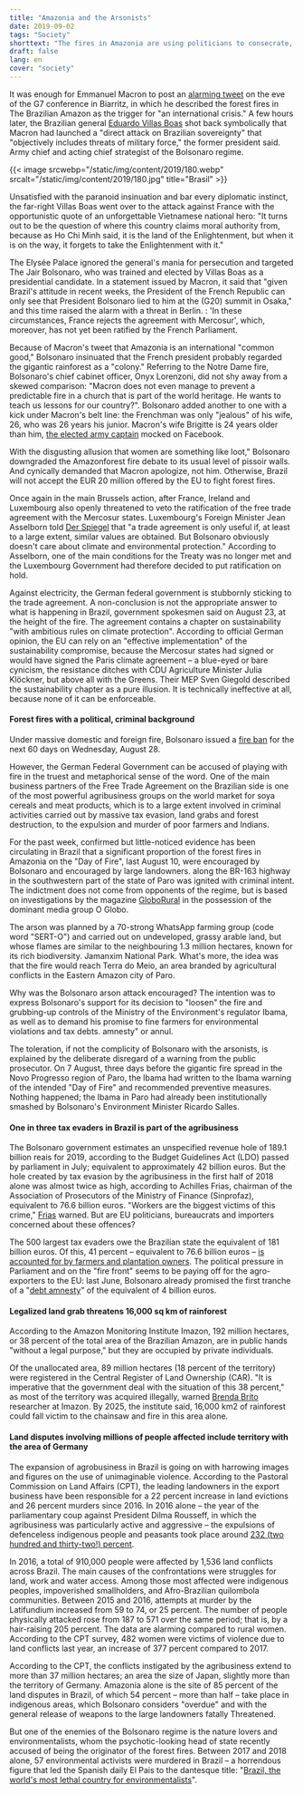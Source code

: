 ```yaml
---
title: "Amazonia and the Arsonists"
date: 2019-09-02
tags: "Society"
shorttext: "The fires in Amazonia are using politicians to consecrate, while unscrupulous traders are the causes and profiteers."
draft: false
lang: en
cover: "society"
---
```


It was enough for Emmanuel Macron to post an [alarming tweet](https://twitter.com/EmmanuelMacron/status/1164617008962527232 "Macron begins consecration")  on the eve of the G7 conference in Biarritz, in which he described the forest fires in The Brazilian Amazon as the trigger for "an international crisis." A few hours later, the Brazilian general [Eduardo Villas Boas](https://twitter.com/Gen_VillasBoas/status/1164719139413536774 "The general follows the consecration") shot back symbolically that Macron had launched a "direct attack on Brazilian sovereignty" that "objectively includes threats of military force," the former president said. Army chief and acting chief strategist of the Bolsonaro regime.

{{< image srcwebp="/static/img/content/2019/180.webp" srcalt="/static/img/content/2019/180.jpg" title="Brasil" >}}

Unsatisfied with the paranoid insinuation and bar every diplomatic instinct, the far-right Villas Boas went over to the attack against France with the opportunistic quote of an unforgettable Vietnamese national hero: "It turns out to be the question of where this country claims moral authority from, because as Ho Chi Minh said, it is the land of the Enlightenment, but when it is on the way, it forgets to take the Enlightenment with it."

The Elysée Palace ignored the general's mania for persecution and targeted The Jair Bolsonaro, who was trained and elected by Villas Boas as a presidential candidate. In a statement issued by Macron, it said that "given Brazil's attitude in recent weeks, the President of the French Republic can only see that President Bolsonaro lied to him at the (G20) summit in Osaka," and this time raised the alarm with a threat in Berlin. : 'In these circumstances, France rejects the agreement with Mercosur', which, moreover, has not yet been ratified by the French Parliament.

Because of Macron's tweet that Amazonia is an international "common good," Bolsonaro insinuated that the French president probably regarded the gigantic rainforest as a "colony." Referring to the Notre Dame fire, Bolsonaro's chief cabinet officer, Onyx Lorenzoni, did not shy away from a skewed comparison: "Macron does not even manage to prevent a predictable fire in a church that is part of the world heritage. He wants to teach us lessons for our country?". Bolsonaro added another to one with a kick under Macron's belt line: the Frenchman was only "jealous" of his wife, 26, who was 26 years his junior. Macron's wife Brigitte is 24 years older than him, [the elected army captain](https://catracalivre.com.br/cidadania/bolsonaro-faz-post-machista-comparando-sua-esposa-com-a-de-macron/ "Bolsonaro faz post machista comparando sua esposa com a de Macron") mocked on Facebook.

With the disgusting allusion that women are something like loot," Bolsonaro downgraded the Amazonforest fire debate to its usual level of pissoir walls. And cynically demanded that Macron apologize, not him. Otherwise, Brazil will not accept the EUR 20 million offered by the EU to fight forest fires.

Once again in the main Brussels action, after France, Ireland and Luxembourg also openly threatened to veto the ratification of the free trade agreement with the Mercosur states. Luxembourg's Foreign Minister Jean Asselborn told [Der Spiegel](https://www.spiegel.de/forum/wirtschaft/eu-mercosur-abkommen-das-groesste-freihandelsprojekt-der-welt-droht-zu-scheitern-thread-947346-1.html "EU-Mercosur-Abkommen: Das größte Freihandelsprojekt der Welt droht zu scheitern") that "a trade agreement is only useful if, at least to a large extent, similar values are obtained. But Bolsonaro obviously doesn't care about climate and environmental protection." According to Asselborn, one of the main conditions for the Treaty was no longer met and the Luxembourg Government had therefore decided to put ratification on hold.

Against electricity, the German federal government is stubbornly sticking to the trade agreement. A non-conclusion is not the appropriate answer to what is happening in Brazil, government spokesmen said on August 23, at the height of the fire. The agreement contains a chapter on sustainability "with ambitious rules on climate protection". According to official German opinion, the EU can rely on an "effective implementation" of the sustainability compromise, because the Mercosur states had signed or would have signed the Paris climate agreement – a blue-eyed or bare cynicism, the resistance ditches with CDU Agriculture Minister Julia Klöckner, but above all with the Greens. Their MEP Sven Giegold described the sustainability chapter as a pure illusion. It is technically ineffective at all, because none of it can be enforceable.

#### Forest fires with a political, criminal background

Under massive domestic and foreign fire, Bolsonaro issued a [fire ban](https://catracalivre.com.br/cidadania/bolsonaro-assina-decreto-que-proibe-queimadas-no-pais-por-60-dias/ "Bolsonaro assina decreto que proíbe queimadas no país por 60 dias") for the next 60 days on Wednesday, August 28.

However, the German Federal Government can be accused of playing with fire in the truest and metaphorical sense of the word. One of the main business partners of the Free Trade Agreement on the Brazilian side is one of the most powerful agribusiness groups on the world market for soya cereals and meat products, which is to a large extent involved in criminal activities carried out by massive tax evasion, land grabs and forest destruction, to the expulsion and murder of poor farmers and Indians.

For the past week, confirmed but little-noticed evidence has been circulating in Brazil that a significant proportion of the forest fires in Amazonia on the "Day of Fire", last August 10, were encouraged by Bolsonaro and encouraged by large landowners. along the BR-163 highway in the southwestern part of the state of Paro was ignited with criminal intent. The indictment does not come from opponents of the regime, but is based on investigations by the magazine [GloboRural](https://revistagloborural.globo.com/Noticias/Sustentabilidade/noticia/2019/08/grupo-no-whatsapp-contratou-motoqueiros-e-motosserras-para-desmatar-e-incendiar-floresta.html "Grupo no WhatsApp contratou motoqueiros e motosserras para desmatar e incendiar a floresta") in the possession of the dominant media group O Globo.

The arson was planned by a 70-strong WhatsApp farming group (code word "SERT-O") and carried out on undeveloped, grassy arable land, but whose flames are similar to the neighbouring 1.3 million hectares, known for its rich biodiversity. Jamanxim National Park. What's more, the idea was that the fire would reach Terra do Meio, an area branded by agricultural conflicts in the Eastern Amazon city of Paro.

Why was the Bolsonaro arson attack encouraged? The intention was to express Bolsonaro's support for its decision to "loosen" the fire and grubbing-up controls of the Ministry of the Environment's regulator Ibama, as well as to demand his promise to fine farmers for environmental violations and tax debts. amnesty" or annul.

The toleration, if not the complicity of Bolsonaro with the arsonists, is explained by the deliberate disregard of a warning from the public prosecutor. On 7 August, three days before the gigantic fire spread in the Novo Progresso region of Paro, the Ibama had written to the Ibama warning of the intended "Day of Fire" and recommended preventive measures. Nothing happened; the Ibama in Paro had already been institutionally smashed by Bolsonaro's Environment Minister Ricardo Salles.

#### One in three tax evaders in Brazil is part of the agribusiness

The Bolsonaro government estimates an unspecified revenue hole of 189.1 billion reais for 2019, according to the Budget Guidelines Act (LDO) passed by parliament in July; equivalent to approximately 42 billion euros. But the hole created by tax evasion by the agribusiness in the first half of 2018 alone was almost twice as high, according to Achilles Frias, chairman of the Association of Prosecutors of the Ministry of Finance (Sinprofaz), equivalent to 76.6 billion euros. "Workers are the biggest victims of this crime," [Frias](https://congressoemfoco.uol.com.br/economia/brasil-deixou-de-arrecadar-mais-de-r-345-bilhoes-por-sonegacao-em-2018/ "Brasil deixou de arrecadar mais de R$ 345 bilhões por sonegação em 2018") warned. But are EU politicians, bureaucrats and importers concerned about these offences?

The 500 largest tax evaders owe the Brazilian state the equivalent of 181 billion euros. Of this, 41 percent – equivalent to 76.6 billion euros – [is accounted for by farmers and plantation owners](https://deolhonosruralistas.com.br/2019/06/23/a-cada-tres-empresas-que-devem-ao-fisco-uma-pertence-ao-agronegocio/ "A cada três empresas que devem ao fisco, uma pertence ao agronegócio"). The political pressure in Parliament and on the "fire front" seems to be paying off for the agro-exporters to the EU: last June, Bolsonaro already promised the first tranche of a "[debt amnesty](https://economia.uol.com.br/noticias/estadao-conteudo/2019/06/18/ruralistas-podem-obter-anistia-de-divida-de-r-17-bilhoes.htm "Ruralistas podem obter anistia de dívida de R$ 17 bilhões...")" of the equivalent of 4 billion euros.

#### Legalized land grab threatens 16,000 sq km of rainforest

According to the Amazon Monitoring Institute Imazon, 192 million hectares, or 38 percent of the total area of the Brazilian Amazon, are in public hands "without a legal purpose," but they are occupied by private individuals.

Of the unallocated area, 89 million hectares (18 percent of the territory) were registered in the Central Register of Land Ownership (CAR). "It is imperative that the government deal with the situation of this 38 percent," as most of the territory was acquired illegally, warned [Brenda Brito](https://revistagloborural.globo.com/Noticias/Sustentabilidade/noticia/2018/09/nova-economia-da-amazonia.html "A nova economia da Amazônia") researcher at Imazon. By 2025, the institute said, 16,000 km2 of rainforest could fall victim to the chainsaw and fire in this area alone.

#### Land disputes involving millions of people affected include territory with the area of Germany

The expansion of agrobusiness in Brazil is going on with harrowing images and figures on the use of unimaginable violence. According to the Pastoral Commission on Land Affairs (CPT), the leading landowners in the export business have been responsible for a 22 percent increase in land evictions and 26 percent murders since 2016. In 2016 alone – the year of the parliamentary coup against President Dilma Rousseff, in which the agribusiness was particularly active and aggressive – the expulsions of defenceless indigenous people and peasants took place around [232 (two hundred and thirty-two!) percent](https://deolhonosruralistas.com.br/2017/04/19/2016-tem-aumento-de-232-na-expulsao-de-familias-campo/ "2016 tem aumento de 232% na expulsão de famílias do campo").

In 2016, a total of 910,000 people were affected by 1,536 land conflicts across Brazil. The main causes of the confrontations were struggles for land, work and water access. Among those most affected were indigenous peoples, impoverished smallholders, and Afro-Brazilian quilombola communities. Between 2015 and 2016, attempts at murder by the Latifundium increased from 59 to 74, or 25 percent. The number of people physically attacked rose from 187 to 571 over the same period; that is, by a hair-raising 205 percent. The data are alarming compared to rural women. According to the CPT survey, 482 women were victims of violence due to land conflicts last year, an increase of 377 percent compared to 2017.

According to the CPT, the conflicts instigated by the agribusiness extend to more than 37 million hectares; an area the size of Japan, slightly more than the territory of Germany. Amazonia alone is the site of 85 percent of the land disputes in Brazil, of which 54 percent – more than half – take place in indigenous areas, which Bolsonaro considers "overdue" and with the general release of weapons to the large landowners fatally Threatened.

But one of the enemies of the Bolsonaro regime is the nature lovers and environmentalists, whom the psychotic-looking head of state recently accused of being the originator of the forest fires. Between 2017 and 2018 alone, 57 environmental activists were murdered in Brazil – a horrendous figure that led the Spanish daily El Pais to the dantesque title: "[Brazil, the world's most lethal country for environmentalists](https://brasil.elpais.com/brasil/2018/07/23/internacional/1532363870_921380.html "Brasil, o país mais letal para defensores da terra e do meio ambiente")".
